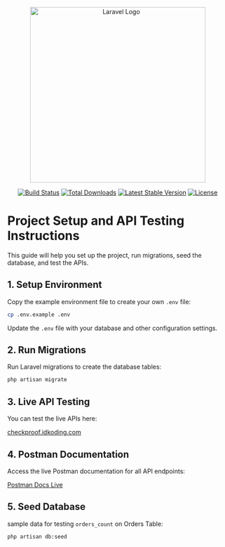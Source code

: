 <p align="center"><a href="https://laravel.com" target="_blank"><img src="https://raw.githubusercontent.com/laravel/art/master/logo-lockup/5%20SVG/2%20CMYK/1%20Full%20Color/laravel-logolockup-cmyk-red.svg" width="400" alt="Laravel Logo"></a></p>

<p align="center">
<a href="https://github.com/laravel/framework/actions"><img src="https://github.com/laravel/framework/workflows/tests/badge.svg" alt="Build Status"></a>
<a href="https://packagist.org/packages/laravel/framework"><img src="https://img.shields.io/packagist/dt/laravel/framework" alt="Total Downloads"></a>
<a href="https://packagist.org/packages/laravel/framework"><img src="https://img.shields.io/packagist/v/laravel/framework" alt="Latest Stable Version"></a>
<a href="https://packagist.org/packages/laravel/framework"><img src="https://img.shields.io/packagist/l/laravel/framework" alt="License"></a>
</p>

# Project Setup and API Testing Instructions

This guide will help you set up the project, run migrations, seed the database, and test the APIs.

## 1. Setup Environment

Copy the example environment file to create your own `.env` file:

```bash
cp .env.example .env
```

Update the `.env` file with your database and other configuration settings.

## 2. Run Migrations

Run Laravel migrations to create the database tables:

```bash
php artisan migrate
```

## 3. Live API Testing

You can test the live APIs here:

[checkproof.idkoding.com](https://checkproof.idkoding.com)

## 4. Postman Documentation

Access the live Postman documentation for all API endpoints:

[Postman Docs Live](https://documenter.getpostman.com/view/26950655/2sB3WjxP2D)

## 5. Seed Database

sample data for testing `orders_count` on Orders Table:

```bash
php artisan db:seed
```